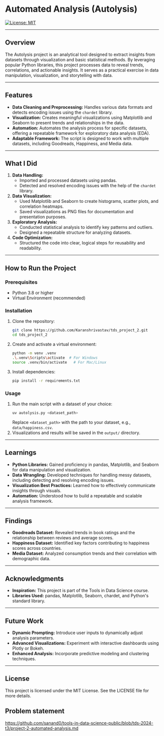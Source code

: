 # Automated Analysis (Autolysis)

[![License: MIT](https://img.shields.io/badge/License-MIT-yellow.svg)](https://opensource.org/licenses/MIT)

---

## Overview
The Autolysis project is an analytical tool designed to extract insights from datasets through visualization and basic statistical methods. By leveraging popular Python libraries, this project processes data to reveal trends, correlations, and actionable insights. It serves as a practical exercise in data manipulation, visualization, and storytelling with data.

---

## Features
- **Data Cleaning and Preprocessing:** Handles various data formats and detects encoding issues using the `chardet` library.
- **Visualization:** Creates meaningful visualizations using Matplotlib and Seaborn to present trends and relationships in the data.
- **Automation:** Automates the analysis process for specific datasets, offering a repeatable framework for exploratory data analysis (EDA).
- **Adaptable Framework:** The script is designed to work with multiple datasets, including Goodreads, Happiness, and Media data.

---

## What I Did
1. **Data Handling:**
   - Imported and processed datasets using pandas.
   - Detected and resolved encoding issues with the help of the `chardet` library.
2. **Data Visualization:**
   - Used Matplotlib and Seaborn to create histograms, scatter plots, and correlation heatmaps.
   - Saved visualizations as PNG files for documentation and presentation purposes.
3. **Exploratory Analysis:**
   - Conducted statistical analysis to identify key patterns and outliers.
   - Designed a repeatable structure for analyzing datasets.
4. **Code Optimization:**
   - Structured the code into clear, logical steps for reusability and readability.

---

## How to Run the Project

### Prerequisites
- Python 3.8 or higher
- Virtual Environment (recommended)

### Installation
1. Clone the repository:
   ```bash
   git clone https://github.com/Karanshrivastav/tds_project_2.git
   cd tds_project_2
   ```
2. Create and activate a virtual environment:
   ```bash
   python -m venv .venv
   .\.venv\Scripts\activate  # For Windows
   source .venv/bin/activate   # For Mac/Linux
   ```
3. Install dependencies:
   ```bash
   pip install -r requirements.txt
   ```

### Usage
1. Run the main script with a dataset of your choice:
   ```bash
   uv autolysis.py <dataset_path>
   ```
   Replace `<dataset_path>` with the path to your dataset, e.g., `data/happiness.csv`.
2. Visualizations and results will be saved in the `output/` directory.

---

## Learnings
- **Python Libraries:** Gained proficiency in pandas, Matplotlib, and Seaborn for data manipulation and visualization.
- **Data Wrangling:** Developed techniques for handling messy datasets, including detecting and resolving encoding issues.
- **Visualization Best Practices:** Learned how to effectively communicate insights through visuals.
- **Automation:** Understood how to build a repeatable and scalable analysis framework.

---

## Findings
- **Goodreads Dataset:** Revealed trends in book ratings and the relationship between reviews and average scores.
- **Happiness Dataset:** Identified key factors contributing to happiness scores across countries.
- **Media Dataset:** Analyzed consumption trends and their correlation with demographic data.

---

## Acknowledgments
- **Inspiration:** This project is part of the Tools in Data Science course.
- **Libraries Used:** pandas, Matplotlib, Seaborn, chardet, and Python's standard library.

---

## Future Work
- **Dynamic Prompting:** Introduce user inputs to dynamically adjust analysis parameters.
- **Advanced Visualizations:** Experiment with interactive dashboards using Plotly or Bokeh.
- **Enhanced Analysis:** Incorporate predictive modeling and clustering techniques.

---

## License
This project is licensed under the MIT License. See the LICENSE file for more details.

## Problem statement
https://github.com/sanand0/tools-in-data-science-public/blob/tds-2024-t3/project-2-automated-analysis.md
